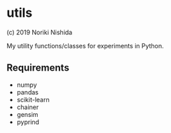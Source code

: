 # utils

(c) 2019 Noriki Nishida

My utility functions/classes for experiments in Python.

## Requirements ##

- numpy
- pandas
- scikit-learn
- chainer
- gensim
- pyprind

